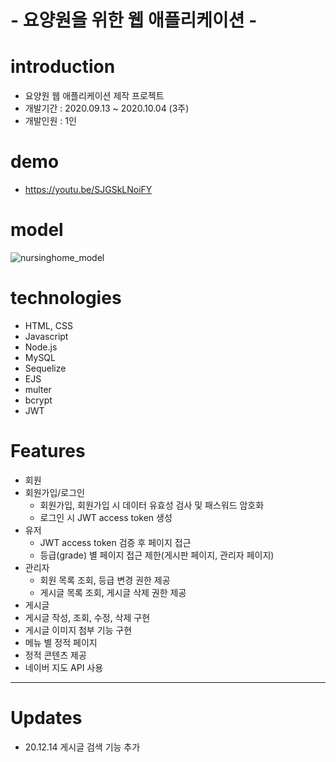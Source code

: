 # - 요양원을 위한 웹 애플리케이션 -

# introduction

- 요양원 웹 애플리케이션 제작 프로젝트
- 개발기간 : 2020.09.13 ~ 2020.10.04 (3주)
- 개발인원 : 1인

# demo

- https://youtu.be/SJGSkLNoiFY

# model

![nursinghome_model](https://user-images.githubusercontent.com/56582747/95107176-8130ec80-0774-11eb-83e1-e90a865efd8a.JPG)

# technologies

- HTML, CSS
- Javascript
- Node.js
- MySQL
- Sequelize
- EJS
- multer
- bcrypt
- JWT

# Features

- 회원
- 회원가입/로그인
  - 회원가입, 회원가입 시 데이터 유효성 검사 및 패스워드 암호화
  - 로그인 시 JWT access token 생성
- 유저
  - JWT access token 검증 후 페이지 접근
  - 등급(grade) 별 페이지 접근 제한(게시판 페이지, 관리자 페이지)
- 관리자
  - 회원 목록 조회, 등급 변경 권한 제공
  - 게시글 목록 조회, 게시글 삭제 권한 제공
- 게시글
- 게시글 작성, 조회, 수정, 삭제 구현
- 게시글 이미지 첨부 기능 구현
- 메뉴 별 정적 페이지
- 정적 콘텐츠 제공
- 네이버 지도 API 사용

---

# Updates

- 20.12.14 게시글 검색 기능 추가
